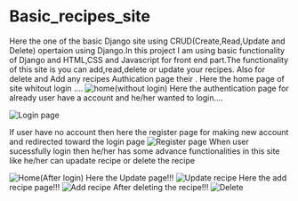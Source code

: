 # Basic_recipes_site
Here the one of the basic Django site using CRUD(Create,Read,Update and Delete) opertaion using Django.In this project I am using basic functionality of Django and HTML,CSS and Javascript for front end part.The functionality of this site is you can add,read,delete or update your recipes. Also for delete and Add any recipes Authication page their .
Here the home page of site whitout login ....
![home(without login)](https://github.com/Pranaychandrikapure/Basic_recipes_site/assets/116444922/0bdf2075-cb5d-406f-b1c9-e2de7dd0fdcd)
Here the authentication page for already user have a account and he/her wanted to login....

![Login page](https://github.com/Pranaychandrikapure/Basic_recipes_site/assets/116444922/c54e29c1-f431-40ef-b195-47a763584186)

If user have no account then here the register page for making new account and redirected toward the login page
![Register page](https://github.com/Pranaychandrikapure/Basic_recipes_site/assets/116444922/28b9be0b-9dac-46ac-ae9d-e359f2601b9c)
When user sucessfully login then he/her has some advance functionalities in this site like he/her can upadate recipe or delete the recipe

![Home(After login)](https://github.com/Pranaychandrikapure/Basic_recipes_site/assets/116444922/ce5b7d45-d6f8-490a-a049-78ca63048291)
Here the Update page!!!
![Update recipe](https://github.com/Pranaychandrikapure/Basic_recipes_site/assets/116444922/0506b7f4-4193-459c-967e-93d465fe212a)
Here the add recipe page!!!
![Add recipe](https://github.com/Pranaychandrikapure/Basic_recipes_site/assets/116444922/7bcb3ad8-6eb8-4729-b218-be8729e043e9)
After deleting the recipe!!!
![Delete](https://github.com/Pranaychandrikapure/Basic_recipes_site/assets/116444922/4b6d7db6-a161-4254-b04e-f20418f3e054)
